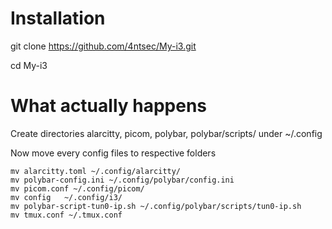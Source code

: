 # Installation
git clone https://github.com/4ntsec/My-i3.git

cd My-i3

# What actually happens
Create directories alarcitty, picom, polybar, polybar/scripts/ under ~/.config

Now move every config files to respective folders
```
mv alarcitty.toml ~/.config/alarcitty/
mv polybar-config.ini ~/.config/polybar/config.ini
mv picom.conf ~/.config/picom/
mv config   ~/.config/i3/
mv polybar-script-tun0-ip.sh ~/.config/polybar/scripts/tun0-ip.sh
mv tmux.conf ~/.tmux.conf

```



